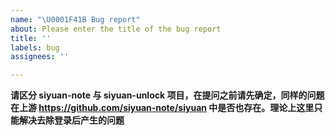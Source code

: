 ```yaml
---
name: "\U0001F41B Bug report"
about: Please enter the title of the bug report
title: ''
labels: bug
assignees: ''

---
```


**请区分 siyuan-note 与 siyuan-unlock 项目，在提问之前请先确定，同样的问题在上游 https://github.com/siyuan-note/siyuan 中是否也存在。理论上这里只能解决去除登录后产生的问题**
